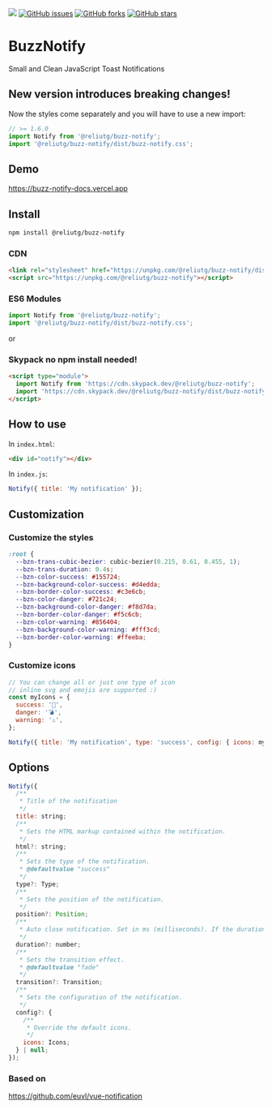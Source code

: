[![](https://img.shields.io/jsdelivr/npm/hm/@reliutg/buzz-notify)](https://www.jsdelivr.com/package/npm/@reliutg/buzz-notify) [![GitHub issues](https://img.shields.io/github/issues/eliutgon/buzz-notify)](https://github.com/eliutgon/buzz-notify/issues) [![GitHub forks](https://img.shields.io/github/forks/eliutgon/buzz-notify)](https://github.com/eliutgon/buzz-notify/network) [![GitHub stars](https://img.shields.io/github/stars/eliutgon/buzz-notify)](https://github.com/eliutgon/buzz-notify/stargazers)

# BuzzNotify

Small and Clean JavaScript Toast Notifications

## New version introduces breaking changes!

Now the styles come separately and you will have to use a new import:

```js
// >= 1.6.0
import Notify from '@reliutg/buzz-notify';
import '@reliutg/buzz-notify/dist/buzz-notify.css';
```

## Demo

https://buzz-notify-docs.vercel.app

## Install

```bash
npm install @reliutg/buzz-notify
```

### CDN

```html
<link rel="stylesheet" href="https://unpkg.com/@reliutg/buzz-notify/dist/buzz-notify.css" />
<script src="https://unpkg.com/@reliutg/buzz-notify"></script>
```

### ES6 Modules

```js
import Notify from '@reliutg/buzz-notify';
import '@reliutg/buzz-notify/dist/buzz-notify.css';
```

or

### Skypack no npm install needed!

```html
<script type="module">
  import Notify from 'https://cdn.skypack.dev/@reliutg/buzz-notify';
  import 'https://cdn.skypack.dev/@reliutg/buzz-notify/dist/buzz-notify.css';
</script>
```

## How to use

In `index.html`:

```html
<div id="notify"></div>
```

In `index.js`:

```javascript
Notify({ title: 'My notification' });
```

## Customization

### Customize the styles

```css
:root {
  --bzn-trans-cubic-bezier: cubic-bezier(0.215, 0.61, 0.455, 1);
  --bzn-trans-duration: 0.4s;
  --bzn-color-success: #155724;
  --bzn-background-color-success: #d4edda;
  --bzn-border-color-success: #c3e6cb;
  --bzn-color-danger: #721c24;
  --bzn-background-color-danger: #f8d7da;
  --bzn-border-color-danger: #f5c6cb;
  --bzn-color-warning: #856404;
  --bzn-background-color-warning: #fff3cd;
  --bzn-border-color-warning: #ffeeba;
}
```

### Customize icons

```js
// You can change all or just one type of icon
// inline svg and emojis are supported :)
const myIcons = {
  success: '🎉',
  danger: '💣',
  warning: '⚠️',
};

Notify({ title: 'My notification', type: 'success', config: { icons: myIcons } });
```

## Options

```javascript
Notify({
  /**
   * Title of the notification
   */
  title: string;
  /**
   * Sets the HTML markup contained within the notification.
   */
  html?: string;
  /**
   * Sets the type of the notification.
   * @defaultvalue "success"
   */
  type?: Type;
  /**
   * Sets the position of the notification.
   */
  position?: Position;
  /**
   * Auto close notification. Set in ms (milliseconds). If the duration is a negative number, the notification will not be removed.
   */
  duration?: number;
  /**
   * Sets the transition effect.
   * @defaultvalue "fade"
   */
  transition?: Transition;
  /**
   * Sets the configuration of the notification.
   */
  config?: {
    /**
     * Override the default icons.
     */
    icons: Icons;
  } | null;
});
```

### Based on 
https://github.com/euvl/vue-notification
